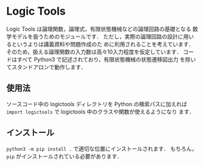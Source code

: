 # Logic Tools

Logic Tools は論理関数，論理式，有限状態機械などの論理回路の基礎となる
数学モデルを扱うためのモジュールです．
ただし，実際の論理回路の設計に用いるというよりは講義資料や問題作成のた
めに利用されることを考えています．
そのため，扱える論理関数の入力数は高々10入力程度を仮定しています．
コードはすべて Python3 で記述されており，有限状態機械の状態遷移図出力
を除いてスタンドアロンで動作します．

## 使用法

ソースコード中の logictools ディレクトリを Python の検索パスに加えれば
``import logictools`` で logictools 中のクラスや関数が使えるようになり
ます．

## インストール

``python3 -m pip install .`` で適切な位置にインストールされます．
もちろん，``pip`` がインストールされている必要があります．
